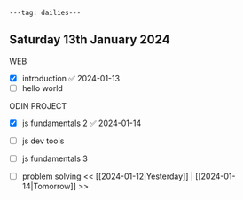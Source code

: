 ```
---tag: dailies---
```

## Saturday 13th January 2024

WEB
- [x] introduction ✅ 2024-01-13
- [ ] hello world

ODIN PROJECT
- [x] js fundamentals 2 ✅ 2024-01-14
- [ ] js dev tools
- [ ] js fundamentals 3
- [ ] problem solving
<< [[2024-01-12|Yesterday]] | [[2024-01-14|Tomorrow]] >>




